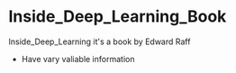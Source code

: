 # Inside_Deep_Learning_Book

Inside_Deep_Learning it's a book by Edward Raff

- Have vary valiable information 
